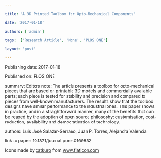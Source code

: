 ---
title: 'A 3D Printed Toolbox for Opto-Mechanical Components'
date: '2017-01-18'
authors: ['admin']
tags:  ['Research Article', 'None', 'PLOS ONE']
layout: 'post'
---
Publishing date: 2017-01-18

Published on: PLOS ONE

summary: Editors note: The article presents a toolbox for opto-mechanical pieces that are based on printable 3D models and commercially available parts; each piece is tested for stability and precision and compared to pieces from well-known manufacturers. The results show that the toolbox designs have similar performance to the industrial ones. This paper shows in practice, and in a straightforward manner, many of the benefits that can be reaped by the adoption of open source philosophy: customisation, cost-reduction, availability and democratisation of technology.

authors: Luis José Salazar-Serrano, Juan P. Torres, Alejandra Valencia

link to paper: 10.1371/journal.pone.0169832

Icons made by <a href="https://www.flaticon.com/free-icon/bookshelves_3576884" title="catkuro">catkuro</a> from <a href="https://www.flaticon.com/" title="Flaticon"> www.flaticon.com</a>